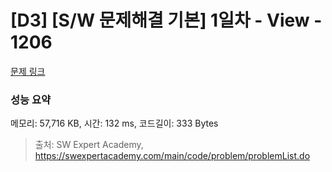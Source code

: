 # [D3] [S/W 문제해결 기본] 1일차 - View - 1206 

[문제 링크](https://swexpertacademy.com/main/code/problem/problemDetail.do?contestProbId=AV134DPqAA8CFAYh) 

### 성능 요약

메모리: 57,716 KB, 시간: 132 ms, 코드길이: 333 Bytes



> 출처: SW Expert Academy, https://swexpertacademy.com/main/code/problem/problemList.do